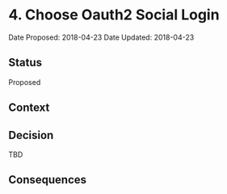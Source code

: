 # 4. Choose Oauth2 Social Login 

Date Proposed: 2018-04-23
Date Updated: 2018-04-23

## Status

Proposed

## Context

## Decision

TBD

## Consequences

